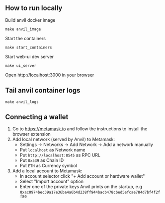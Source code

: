 ## How to run locally

Build anvil docker image

```
make anvil_image
```

Start the containers

```
make start_containers
```

Start web-ui dev server

```
make ui_server
```

Open http://localhost:3000 in your browser

## Tail anvil container logs

```
make anvil_logs
```

## Connecting a wallet

1. Go to https://metamask.io and follow the instructions to install the browser extension
2. Add local network (served by Anvil) to Metamask:
   - Settings -> Networks -> Add Network -> Add a network manually
   - Put `localhost` as Network name
   - Put `http://localhost:8545` as RPC URL
   - Put `0x539` as Chain ID
   - Put `ETH` as Currency symbol
3. Add a local account to Metamask:
   - In account selector click "+ Add account or hardware wallet"
   - Select "Import account" option
   - Enter one of the private keys Anvil prints on the startup, e.g `0xac0974bec39a17e36ba4a6b4d238ff944bacb478cbed5efcae784d7bf4f2ff80`
